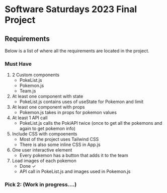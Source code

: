 # Software Saturdays 2023 Final Project

## Requirements
Below is a list of where all the requirements are located in the project.

### Must Have

1. 2 Custom components
    - PokeList.js
    - Pokemon.js
    - Team.js
2. At least one component with state
    - PokeList.js contains uses of useState for Pokemon and limit
3. At least one component with props
    - Pokemon.js takes in props for pokemon values
4. At least 1 API call
    - PokeList.js calls the PokiAPI twice (once to get all the pokemons and again to get pokemon info)
5. Include CSS with compoenents
    - Most of the project uses Tailwind CSS
    - There is also some inline CSS in App.js
6. One user interactive element
    - Every pokemon has a button that adds it to the team
7. Load images of each pokemon
    - Done ✓
    - API call in PokeList.js and images used in Pokemon.js

### Pick 2: (Work in progress....)